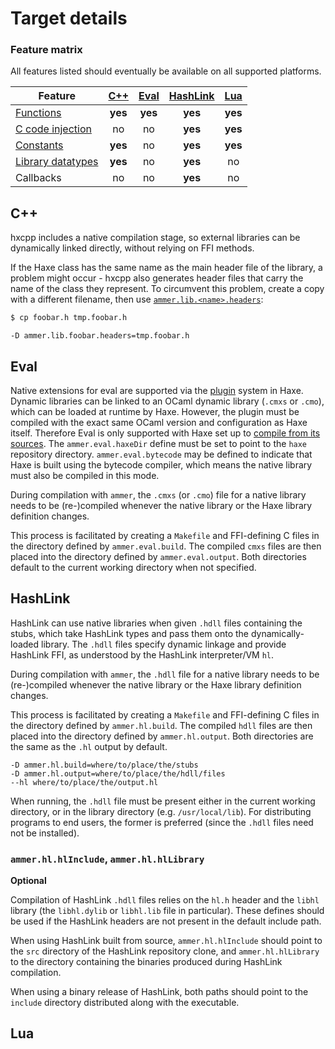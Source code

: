 <!--menu:Target details-->
<!--label:target-->
# Target details

### Feature matrix

All features listed should eventually be available on all supported platforms.

| Feature | [C++](target-hxcpp) | [Eval](target-eval) | [HashLink](target-hashlink) | [Lua](target-lua) |
| --- |:---:|:---:|:---:|:---:|
| [Functions](definition-library-functions) | **yes** | **yes** | **yes** | **yes** |
| [C code injection](definition-metadata#ammer.c.prereturn) | no | no | **yes** | **yes** |
| [Constants](definition-library-constants) | **yes** | no | **yes** | **yes** |
| [Library datatypes](definition-type) | **yes** | no | **yes** | no |
| Callbacks | no | no | **yes** | no |

<!--label:target-hxcpp-->
## C++

hxcpp includes a native compilation stage, so external libraries can be dynamically linked directly, without relying on FFI methods.

If the Haxe class has the same name as the main header file of the library, a problem might occur - hxcpp also generates header files that carry the name of the class they represent. To circumvent this problem, create a copy with a different filename, then use [`ammer.lib.<name>.headers`](configuration-library#ammer.lib.headers):

```bash
$ cp foobar.h tmp.foobar.h
```

```hxml
-D ammer.lib.foobar.headers=tmp.foobar.h
```

<!-- TODO: rename hxcpp to C++ everywhere? -->

<!--label:target-eval-->
## Eval

Native extensions for eval are supported via the [plugin](https://api.haxe.org/v/development/eval/vm/Context.html#loadPlugin) system in Haxe. Dynamic libraries can be linked to an OCaml dynamic library (`.cmxs` or `.cmo`), which can be loaded at runtime by Haxe. However, the plugin must be compiled with the exact same OCaml version and configuration as Haxe itself. Therefore Eval is only supported with Haxe set up to [compile from its sources](https://github.com/HaxeFoundation/haxe/blob/development/extra/BUILDING.md). The `ammer.eval.haxeDir` define must be set to point to the `haxe` repository directory. `ammer.eval.bytecode` may be defined to indicate that Haxe is built using the bytecode compiler, which means the native library must also be compiled in this mode.

During compilation with `ammer`, the `.cmxs` (or `.cmo`) file for a native library needs to be (re-)compiled whenever the native library or the Haxe library definition changes.

This process is facilitated by creating a `Makefile` and FFI-defining C files in the directory defined by `ammer.eval.build`. The compiled `cmxs` files are then placed into the directory defined by `ammer.eval.output`. Both directories default to the current working directory when not specified.

<!--label:target-hashlink-->
## HashLink

HashLink can use native libraries when given `.hdll` files containing the stubs, which take HashLink types and pass them onto the dynamically-loaded library. The `.hdll` files specify dynamic linkage and provide HashLink FFI, as understood by the HashLink interpreter/VM `hl`.

During compilation with `ammer`, the `.hdll` file for a native library needs to be (re-)compiled whenever the native library or the Haxe library definition changes.

This process is facilitated by creating a `Makefile` and FFI-defining C files in the directory defined by `ammer.hl.build`. The compiled `hdll` files are then placed into the directory defined by `ammer.hl.output`. Both directories are the same as the `.hl` output by default.

```hxml
-D ammer.hl.build=where/to/place/the/stubs
-D ammer.hl.output=where/to/place/the/hdll/files
--hl where/to/place/the/output.hl
```

When running, the `.hdll` file must be present either in the current working directory, or in the library directory (e.g. `/usr/local/lib`). For distributing programs to end users, the former is preferred (since the `.hdll` files need not be installed).

<!--sublabel:ammer.hl.hlInclude-->
### `ammer.hl.hlInclude`, `ammer.hl.hlLibrary`

**Optional**

Compilation of HashLink `.hdll` files relies on the `hl.h` header and the `libhl` library (the `libhl.dylib` or `libhl.lib` file in particular). These defines should be used if the HashLink headers are not present in the default include path.

When using HashLink built from source, `ammer.hl.hlInclude` should point to the `src` directory of the HashLink repository clone, and `ammer.hl.hlLibrary` to the directory containing the binaries produced during HashLink compilation.

When using a binary release of HashLink, both paths should point to the `include` directory distributed along with the executable.

<!--label:target-lua-->
## Lua

<!-- TODO: Lua -->
